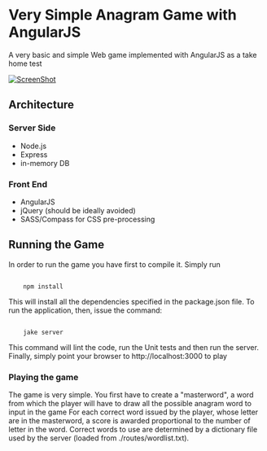 # Very Simple Anagram Game with AngularJS #

A very basic and simple Web game implemented with AngularJS as a take home test

[![ScreenShot](https://raw.github.com/dmolin/AngularAnagramGame/master/assets/anagram-game.png)](https://vimeo.com/60903466)

## Architecture ##

### Server Side ###

* Node.js
* Express
* in-memory DB

### Front End ###

* AngularJS
* jQuery (should be ideally avoided)
* SASS/Compass for CSS pre-processing


## Running the Game ##

In order to run the game you have first to compile it.
Simply run

<code>
    npm install
</code>

This will install all the dependencies specified in the package.json file.
To run the application, then, issue the command:

<code>
    jake server
</code>

This command will lint the code, run the Unit tests and then run the server.
Finally, simply point your browser to http://localhost:3000 to play

### Playing the game ###

The game is very simple.
You first have to create a "masterword", a word from which the player will have to draw all the possible anagram word to input in the game
For each correct word issued by the player, whose letter are in the masterword, a score is awarded proportional to the number of letter in the word.
Correct words to use are determined by a dictionary file used by the server (loaded from ./routes/wordlist.txt).
